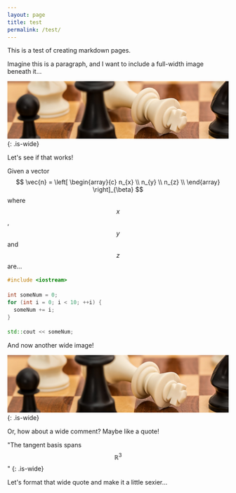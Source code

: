 ```yaml
---
layout: page
title: test
permalink: /test/
---
```


This is a test of creating markdown pages.

Imagine this is a paragraph, and I want to include a full-width image beneath it...

![](/assets/img/checkmate-small.jpg){: .is-wide}

Let's see if that works!

Given a vector
$$
  \vec{n} =
  \left[
    \begin{array}{c}
      n_{x} \\
      n_{y} \\
      n_{z} \\
    \end{array}
  \right]_{\beta}
$$
where $$x$$, $$y$$ and $$z$$ are...

``` cpp
#include <iostream>

int someNum = 0;
for (int i = 0; i < 10; ++i) {
  someNum += i;
}

std::cout << someNum;
```

And now another wide image!

![](/assets/img/checkmate-small.jpg){: .is-wide}

Or, how about a wide comment?  Maybe like a quote!

"The tangent basis spans $$\mathbb{R}^{3}$$"
{: .is-wide}

Let's format that wide quote and make it a little sexier...
